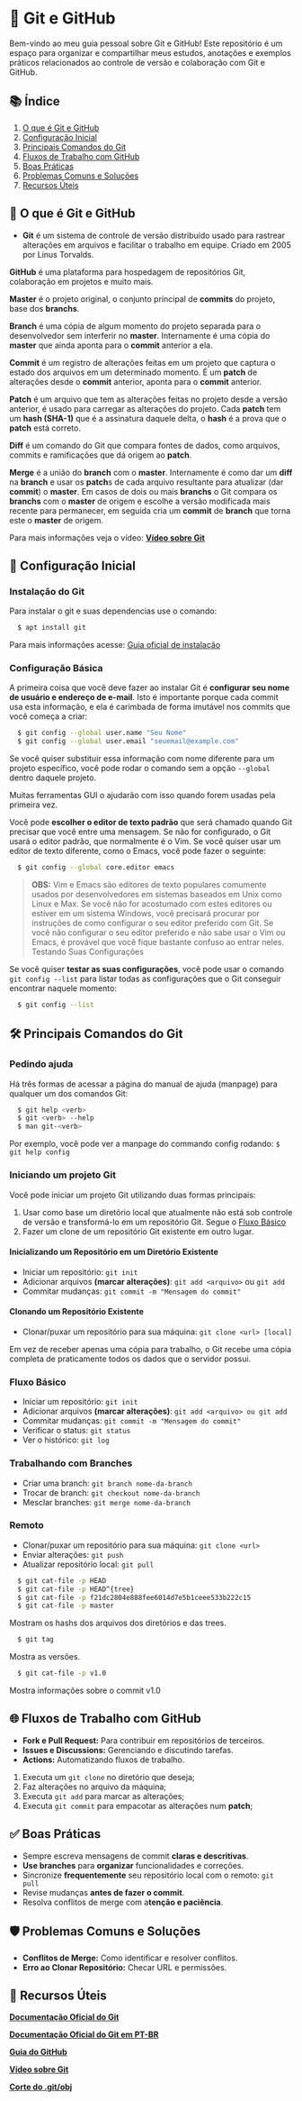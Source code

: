 # 🚀 Git e GitHub

Bem-vindo ao meu guia pessoal sobre Git e GitHub! Este repositório é um espaço para organizar e compartilhar meus estudos, anotações e exemplos práticos relacionados ao controle de versão e colaboração com Git e GitHub.


## 📚 Índice

1. [O que é Git e GitHub](#-🧐-O-que-é-Git-e-Github)
2. [Configuração Inicial](#configuração-inicial)
3. [Principais Comandos do Git](#principais-comandos-do-git)
4. [Fluxos de Trabalho com GitHub](#fluxos-de-trabalho-com-github)
5. [Boas Práticas](#boas-práticas)
6. [Problemas Comuns e Soluções](#problemas-comuns-e-soluções)
7. [Recursos Úteis](#-%F0%9F%8C%9F-Recursos-Úteis)


## 🧐 O que é Git e GitHub

- **Git** é um sistema de controle de versão distribuído usado para rastrear alterações em arquivos e facilitar o trabalho em equipe. Criado em 2005 por Linus Torvalds.

**GitHub** é uma plataforma para hospedagem de repositórios Git, colaboração em projetos e muito mais.

**Master** é o projeto original, o conjunto principal de **commits** do projeto, base dos **branchs**.

**Branch** é uma cópia de algum momento do projeto separada para o desenvolvedor sem interferir no **master**. Internamente é uma cópia do **master** que ainda aponta para o **commit** anterior a ela.

**Commit** é um registro de alterações feitas em um projeto que captura o estado dos arquivos em um determinado momento. É um **patch** de alterações desde o **commit** anterior, aponta para o **commit** anterior.

**Patch** é um arquivo que tem as alterações feitas no projeto desde a versão anterior, é usado para carregar as alterações do projeto. Cada **patch** tem um **hash (SHA-1)** que é a assinatura daquele delta, o **hash** é a prova que o **patch** está correto.

**Diff** é um comando do Git que compara fontes de dados, como arquivos, commits e ramificações que dá origem ao **patch**.

**Merge** é a união do **branch** com o **master**. Internamente é como dar um **diff** na **branch** e usar os **patch**s de cada arquivo resultante para atualizar (dar **commit**) o **master**.
Em casos de dois ou mais **branchs** o Git compara os **branchs** com o **master** de origem e escolhe a versão modificada mais recente para permanecer, em seguida cria um **commit** de **branch** que torna este o **master** de origem.

Para mais informações veja o vídeo: [**Vídeo sobre Git**](https://youtu.be/6Czd1Yetaac?si=H7eOSQlWhTSD0PfM)


## 🔧 Configuração Inicial

### Instalação do Git
Para instalar o git e suas dependencias use o comando:
~~~bash
  $ apt install git
~~~

Para mais informações acesse: [Guia oficial de instalação](https://git-scm.com/book/en/v2/Getting-Started-Installing-Git)

### Configuração Básica
A primeira coisa que você deve fazer ao instalar Git é **configurar seu nome de usuário e endereço de e-mail**. Isto é importante porque cada commit usa esta informação, e ela é carimbada de forma imutável nos commits que você começa a criar:

~~~bash
  $ git config --global user.name "Seu Nome"
  $ git config --global user.email "seuemail@example.com"
~~~

Se você quiser substituir essa informação com nome diferente para um projeto específico, você pode rodar o comando sem a opção `--global` dentro daquele projeto.

Muitas ferramentas GUI o ajudarão com isso quando forem usadas pela primeira vez.

Você pode **escolher o editor de texto padrão** que será chamado quando Git precisar que você entre uma mensagem. Se não for configurado, o Git usará o editor padrão, que normalmente é o Vim. Se você quiser usar um editor de texto diferente, como o Emacs, você pode fazer o seguinte:
~~~bash
  $ git config --global core.editor emacs
~~~

>**OBS:** Vim e Emacs são editores de texto populares comumente usados por desenvolvedores em sistemas baseados em Unix como Linux e Max. Se você não for acostumado com estes editores ou estiver em um sistema Windows, você precisará procurar por instruções de como configurar o seu editor preferido com Git. Se você não configurar o seu editor preferido e não sabe usar o Vim ou Emacs, é provável que você fique bastante confuso ao entrar neles.
Testando Suas Configurações

Se você quiser **testar as suas configurações**, você pode usar o comando `git config --list` para listar todas as configurações que o Git conseguir encontrar naquele momento:
~~~bash
  $ git config --list
~~~


## 🛠️ Principais Comandos do Git
### Pedindo ajuda
Há três formas de acessar a página do manual de ajuda (manpage) para qualquer um dos comandos Git:
~~~bash
  $ git help <verb>
  $ git <verb> --help
  $ man git-<verb>
~~~
Por exemplo, você pode ver a manpage do commando config rodando: `$ git help config`

### Iniciando um projeto Git
Você pode iniciar um projeto Git utilizando duas formas principais:
1. Usar como base um diretório local que atualmente não está sob controle de versão e transformá-lo em um repositório Git. Segue o [Fluxo Básico](##Fluxo-Básico)
2. Fazer um clone de um repositório Git existente em outro lugar.

#### Inicializando um Repositório em um Diretório Existente
- Iniciar um repositório: `git init`
- Adicionar arquivos **(marcar alterações)**: `git add <arquivo>` ou `git add`
- Commitar mudanças: `git commit -m "Mensagem do commit"`

#### Clonando um Repositório Existente
- Clonar/puxar um repositório para sua máquina: `git clone <url> [local]`

Em vez de receber apenas uma cópia para trabalho, o Git recebe uma cópia completa de praticamente todos os dados que o servidor possui.

### Fluxo Básico
- Iniciar um repositório: `git init`
- Adicionar arquivos **(marcar alterações)**: `git add <arquivo> ou git add`
- Commitar mudanças: `git commit -m "Mensagem do commit"`
- Verificar o status: `git status`
- Ver o histórico: `git log`

### Trabalhando com Branches
- Criar uma branch: `git branch nome-da-branch`
- Trocar de branch: `git checkout nome-da-branch`
- Mesclar branches: `git merge nome-da-branch`

### Remoto
- Clonar/puxar um repositório para sua máquina: `git clone <url>`
- Enviar alterações: `git push`
- Atualizar repositório local: `git pull`
~~~bash
  $ git cat-file -p HEAD
  $ git cat-file -p HEAD^{tree}
  $ git cat-file -p f21dc2804e888fee6014d7e5b1ceee533b222c15
  $ git cat-file -p master
~~~
Mostram os hashs dos arquivos dos diretórios e das trees.
~~~bash
  $ git tag
~~~
Mostra as versões.
~~~bash
  $ git cat-file -p v1.0
~~~
Mostra informações sobre o commit v1.0 


## 🌐 Fluxos de Trabalho com GitHub
- **Fork e Pull Request:** Para contribuir em repositórios de terceiros.
- **Issues e Discussions:** Gerenciando e discutindo tarefas.
- **Actions:** Automatizando fluxos de trabalho.

1. Executa um `git clone` no diretório que deseja;
2. Faz alterações no arquivo da máquina;
3. Executa `git add` para marcar as alterações;
4. Executa `git commit` para empacotar as alterações num **patch**;


## ✅ Boas Práticas
- Sempre escreva mensagens de commit **claras e descritivas**.
- **Use branches** para **organizar** funcionalidades e correções.
- Sincronize **frequentemente** seu repositório local com o remoto: ` git pull `
- Revise mudanças **antes de fazer o commit**.
- Resolva conflitos de merge com a**tenção e paciência**.


## 🛡️ Problemas Comuns e Soluções
- **Conflitos de Merge:** Como identificar e resolver conflitos.
- **Erro ao Clonar Repositório:** Checar URL e permissões.

## 🌟 Recursos Úteis
[**Documentação Oficial do Git**](https://git-scm.com/doc)

[**Documentação Oficial do Git em PT-BR**](https://git-scm.com/book/pt-br/v2/Come%c3%a7ando-Sobre-Controle-de-Vers%c3%a3o)

[**Guia do GitHub**](https://docs.github.com/pt)

[**Vídeo sobre Git**](https://youtu.be/6Czd1Yetaac?si=H7eOSQlWhTSD0PfM)

[**Corte do .git/obj**](https://youtube.com/clip/UgkxdbdLysxqglFwcK8ahZSO3Gkp2QUFTBNI?si=tkoNDcxbL1lW9t_m)
